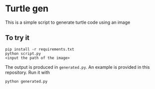 # Turtle gen
This is a simple script to generate turtle code using an image

## To try it

```
pip install -r requirements.txt
python script.py
<input the path of the image>
```

The output is produced in `generated.py`. An example is provided in this repository.
Run it with

```
python generated.py
```
